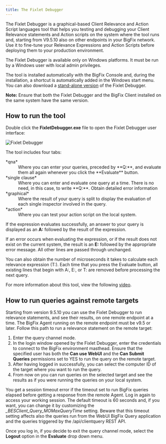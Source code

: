 ```yaml
---
title: The Fixlet Debugger
---
```


The Fixlet Debugger is a graphical-based Client Relevance and Action Script languages tool that helps you testing and debugging your Client 
Relevance statements and Action scripts on the system where the tool runs and, starting from V9.5.10 also on other endpoints in your BigFix network. 
Use it to fine-tune your Relevance Expressions and Action Scripts before deploying them to your production environment.

The Fixlet Debugger is available only on Windows platforms. It must be run by a Windows user with local admin privileges.

The tool is installed automatically with the BigFix Console and, during the installation, a shortcut is automatically added in the Windows start menu.
You can also download a [stand-alone version](http://support.bigfix.com/bes/release/ ) of the Fixlet Debugger. 

**Note:** Ensure that both the Fixlet Debugger and the BigFix Client installed on the same system have the same version.

## How to run the tool

Double click the **FixletDebugger.exe** file to open the Fixlet Debugger user interface:

![Fixlet Debugger](/static/img/fixlet_debugger.png)

The tool includes four tabs:
<dl>
   <dt>*qna*</dt>
   <dd>Where you can enter your queries, preceded by **Q:**, and evaluate them all again whenever you click the **Evaluate** button.</dd>
   <dt>*single clause*</dt>
   <dd>Where you can enter and evaluate one query at a time. There is no need, in this case, to write **Q:**. Obtain detailed error information</dd>
   <dt>*graphical*</dt>
   <dd>Where the result of your query is split to display the evaluation of each single inspector involved in the query.</dd>
   <dt>*action*</dt>
   <dd>Where you can test your action script on the local system.</dd>
   </dl>
   
If the expression evaluates successfully, an answer to your query is displayed as an **A:** followed by the result of the expression. 

If an error occurs when evaluating the expression, or if the result does not exist on the current system, the result is an **E:** 
followed by the appropriate error message. All other lines are passed through unchanged. 

You can also obtain the number of microseconds it takes to calculate each relevance expression (T:). 
Each time that you press the Evaluate button, all existing lines that begin with A:, E:, or T: are removed before processing the next query.

For more information about this tool, view the following [video](https://www.youtube.com/watch?v=sujEc4HqXew).

## How to run queries against remote targets

Starting from version 9.5.10 you can use the Fixlet Debugger to run relevance statements, and see their results, on one remote endpoint at a time. The BigFix Agent running on the remote endpoint must be v9.5 or later.
Follow this path to run a relevance statement on the remote target:
1. Enter the query channel mode.
2. In the login window opened by the Fixlet Debugger, enter the credentials to connect to the BigFix environment masthead. Ensure that the specified user has both the **Can use WebUI** and the **Can Submit Queries** permissions set to YES to run the query on the remote target.
3. After having logged in successfully, you can select the computer ID of the target where you want to run the query.
4. From now on you can run queries on the selected target and see the results as if you were running the queries on your local system.

You get a session timeout error if the timeout set to run BigFix queries elapsed before getting a response from the remote Agent. Log in again to access your working session. The default timeout is 60 seconds and, if you want, you can change it by customizing the <i>_BESClient_Query_MOMaxQueryTime</i> setting. Beware that this timeout setting affects also the queries run from the WebUI BigFix Query application and the queries triggered by the /api/clientquery REST API. 

Once you log in, if you decide to exit the query channel mode, select the **Logout** option in the **Evaluate** drop down menu.
